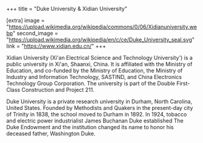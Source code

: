 +++
title = "Duke University & Xidian University"


[extra]
image = "https://upload.wikimedia.org/wikipedia/commons/0/06/Xidianuniversity.webp"
second_image = "https://upload.wikimedia.org/wikipedia/en/c/ce/Duke_University_seal.svg"
link = "https://www.xidian.edu.cn/"
+++

Xidian University (Xi'an Electrical Science and Technology University') is a public university in Xi'an, Shaanxi, China. It is affiliated with the Ministry of Education, and co-funded by the Ministry of Education, the Ministry of Industry and Information Technology, SASTIND, and China Electronics Technology Group Corporation. The university is part of the Double First-Class Construction and Project 211.

Duke University is a private research university in Durham, North Carolina, United States. Founded by Methodists and Quakers in the present-day city of Trinity in 1838, the school moved to Durham in 1892. In 1924, tobacco and electric power industrialist James Buchanan Duke established The Duke Endowment and the institution changed its name to honor his deceased father, Washington Duke.
